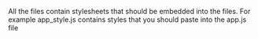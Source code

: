 All the files contain stylesheets that should be embedded into the files. 
For example app_style.js contains styles that you should paste into the app.js file
